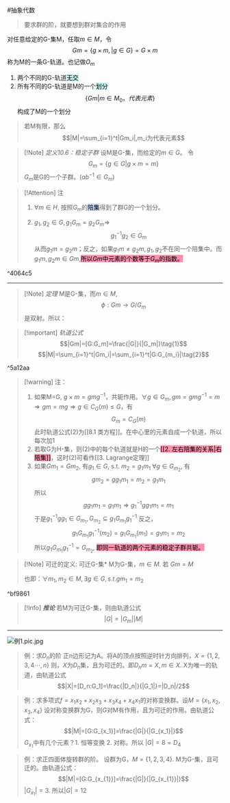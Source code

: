#抽象代数 
>要求群的阶，就要想到群对集合的作用


对任意给定的G-集M，任取$m\in M$，令$$Gm=\{g\times m,|g\in G\}=G\times m$$称为M的一条G-轨道。也记做$O_m$
1. 两个不同的G-轨道<mark style="background: #ABF7F7A6;">无交</mark>
2. 所有不同的G-轨道是M的一个<mark style="background: #ABF7F7A6;">划分</mark>$$\{Gm|m\in M_0 ，代表元素\}$$构成了M的一个划分

>若M有限，那么$$|M|=\sum_{i=1}^t|Gm_i|,m_i为代表元素$$


>[!Note] *定义10.6：稳定子群*
设M是G-集，而给定的$m\in G$。 令$$G_m=\{g\in G|g\times m = m\}$$$G_m$是G的一个子群。($ab^{-1}\in G_m$)

>[!Attention] 注
>1. $\forall m\in H$, 按照$G_m$的<mark style="background: #ADCCFFA6;">陪集</mark>得到了群G的一个划分。
>
>2. $g_1,g_2\in G,g_1G_m=g_2G_m\Rightarrow$$$g_1^{-1}g_2\in G_m$$
> 从而$g_1m=g_2m$；反之，如果$g_1m\neq g_2m,g_1,g_2$不在同一个陪集中。而$g_1m,g_2m\in Gm$,<mark style="background: #FF5582A6;">所以$Gm$中元素的个数等于$G_m$的指数。</mark>

^4064c5

****
>[!Note] *定理* 
>M是G-集，而$m\in M$, $$\phi:Gm\longrightarrow G/G_m$$是双射。所以：


>[!important] *轨道公式*
$$|Gm|=[G:G_m]=\frac{|G|}{|G_m|}\tag{1}$$
$$|M|=\sum_{i=1}^t|Gm_i|=\sum_{i=1}^t|G:G_{m_i}|\tag{2}$$

^5a12aa

>[!warning] 注：
>1. 如果M=G, $g\times m=gmg^{-1}$，共轭作用。$\forall g\in G_m,gm=gmg^{-1}=m\Rightarrow gm = mg\Rightarrow g\in C_G(m)\leqslant G$，有$$G_m=C_G(m)$$ 此时轨道公式(2)为[[8.1 类方程]]。在中心里的元素自成一个轨道，所以每次加1
>2. 若取G为H-集，则(2)中的每个轨道就是H的一个<mark style="background: #FF5582A6;">[[2. 左右陪集的关系|右陪集]]</mark>，这时(2)可看作[[3. Lagrange定理]]
>3. 如果$G{m_1}=G{m_2}$, 有$g_1\in G$, s.t. $m_2=g_1m_1$
>	$\forall g\in G_{m_2}$, 有$$gm_2=gg_1m_1=m_2=g_1m_1$$
>	所以$$gg_1m_1=g_1m_1\Rightarrow g_1^{-1}gg_1m_1=m_1$$
>	于是$g_1^{-1}gg_1\in G_{m_1},G_{m_2}\subseteq g_1G_{m_1}g_1^{-1}$
>	反之，$$g_1G_{m_1}g_1^{-1}(m_2)=g_1G_{m_1}(m_1)=g_1m_1=m_2$$
>	所以$g_1G_{m_1}g_1^{-1}=G_{m_2}$, <mark style="background: #FF5582A6;">即同一轨道的两个元素的稳定子群共轭。</mark>



>[!Note] 可迁的定义:
>可迁G-集* M为G-集，$m\in M$. 若 $Gm=M$
>
>也即：$\forall m_1,m_2 \in M,\exists g\in G, s.t. gm_1=m_2$

^bf9861

>[!Info] ***推论*** 
>若M为可迁G-集，则由轨道公式$$|G|=|G_m||M|$$



*****
![例1.pic.jpg](https://obsidian-1317758465.cos.ap-shanghai.myqcloud.com/images/%E4%BE%8B1.pic.jpg)

>例：求$D_n$的阶
正n边形记为A。将A的顶点按照逆时针方向排列，$X=\{1,2,3,4\cdots,n\}$
则，$X$为$D_n$集，且为可迁的。即$D_n m=X,m \in X$. X为唯一的轨道，由轨道公式$$|X|=[D_n:G_1]=\frac{|D_n|}{|G_1|}=|D_n|/2$$

>例：求多项式$f=x_1x_2+x_2x_3+x_3x_4+x_4x_1$的对称变换群。设$M=\{x_1,x_2,x_3,x_4 \}$
设对称变换群为G，则$G$对M有作用，且为可迁的作用。由轨道公式：$$|M|=[G:G_{x_1}]=\frac{|G|}{|G_{x_1}|}$$
$G_{x_{1}}$中有几个元素？1. 恒等变换 2. 对称。所以 $|G|=8=D_4$



> 例：求正四面体旋转群的阶。
> 设群为G，$M=\{1,2,3,4\}$. M为G-集，且可迁的。由轨道公式：
> $$|M|=[G:G_{x_{1}}]=\frac{|G|}{|G_{x_{1}}|}$$
> $|G_{x_{1}}|=3$. 所以$|G|=12$